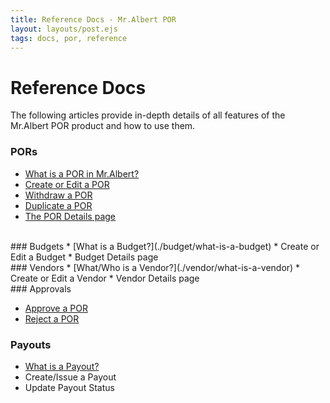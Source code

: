 ```yaml
---
title: Reference Docs - Mr.Albert POR
layout: layouts/post.ejs
tags: docs, por, reference
---
```


# Reference Docs

The following articles provide in-depth details of all features of the Mr.Albert POR product and how to use them.

### PORs

* [What is a POR in Mr.Albert?](./por/what-is-a-por)
* [Create or Edit a POR](./por/create-edit-por)
* [Withdraw a POR](./por/withdraw-por)
* [Duplicate a POR](./por/duplicate-por)
* [The POR Details page](./por/por-details-page)
<br />
### Budgets
* [What is a Budget?](./budget/what-is-a-budget)
* Create or Edit a Budget
* Budget Details page
<br />
### Vendors
* [What/Who is a Vendor?](./vendor/what-is-a-vendor)
* Create or Edit a Vendor
* Vendor Details page
<br />
### Approvals

* [Approve a POR](./approval/approve-por)
* [Reject a POR](./approval/reject-por)

### Payouts

* [What is a Payout?](./payout/what-is-a-payout)
* Create/Issue a Payout
* Update Payout Status